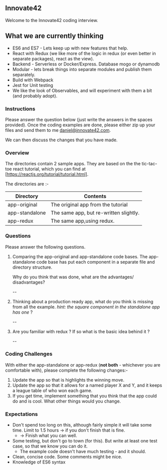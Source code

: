 ## Innovate42

Welcome to the Innovate42 coding interview.

## What we are currently thinking


 * ES6 and ES7 - Lets keep up with new features that help.
 * React with Redux (we like more of the logic in redux (or even better in separate packages), react as the view).
 * Backend - Serverless or Docker/Express. Database mogo or dynamodb
 * Modular  - lets break things into separate modules and publish them separately.
 * Build with Webpack
 * Jest for Unit testing
 * We like the look of Observables, and will experiment with them a bit (and probably adopt).
 

### Instructions

Please answer the question below (just write the answers in the spaces provided). Once the coding examples are done, please either zip up your files and send them to me daniel@innovate42.com.  

We can then discuss the changes that you have made.

### Overview

The directories contain 2 sample apps.  They are  based on the the tic-tac-toe react tutorial, which you can find at [https://reactjs.org/tutorial/tutorial.html].

The directories are :-


| Directory     | Contents      |
| ------------- |-------------| 
| app-original      | The original app from the tutorial |
| app-standalone      | The same app, but re-written slightly. |
| app-redux      | The same app,using redux. |

### Questions

Please answer the following questions. 


    
1.  Comparing the app-original and app-standalone code bases.   The app-standalone code base has put each component in a separate file and directory structure.   

    Why do you think that was done, what are the advantages/ disadvantages?
    
    --

2. Thinking about a production ready app, what do you think is missing from all the example.  *hint: the square component in the standalone app has one* ?

    -- 

4. Are you familiar with redux ?  If so what is the basic idea behind it ?

    --  



### Coding Challenges

With either the  app-standalone or app-redux (**not both** - whichever you are comfortable with), please complete the following changes:-

1. Update the app so that is highlights the winning move.
2. Update the app so that it allows for a named player X and Y, and it keeps a league table of who won each game.
3. If you get time, implement something that you think that the app could do and is cool.  What other things would you change.


### Expectations
 * Don't spend too long on this, although fairly simple it will take some time.  Limit to 1.5 hours -> if you don't finish that is fine.
    * -> Finish what you can well.
 * Some testing, but don't go to town (for this).  But write at least one test case, so that we know you can do it. 
    * The example code doesn't have much testing - and it should.
 * Clean, concise code.  Some comments might be nice.
 * Knowledge of ES6 syntax




    
      
    
    

 





